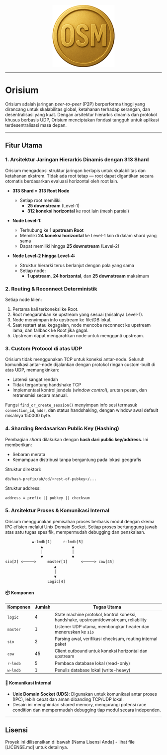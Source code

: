 <p align="center">
<img src="assets/images/orisium.png" alt="Orisium Logo" width="200">
</p>

-----

# Orisium

Orisium adalah jaringan *peer-to-peer* (P2P) berperforma tinggi yang dirancang untuk skalabilitas global, ketahanan terhadap serangan, dan desentralisasi yang kuat. Dengan arsitektur hierarkis dinamis dan protokol khusus berbasis UDP, Orisium menciptakan fondasi tangguh untuk aplikasi terdesentralisasi masa depan.

-----

## Fitur Utama

### **1. Arsitektur Jaringan Hierarkis Dinamis dengan 313 Shard**

Orisium mengadopsi struktur jaringan berlapis untuk skalabilitas dan ketahanan ekstrem. Tidak ada root tetap — root dapat digantikan secara otomatis berdasarkan evaluasi horizontal oleh root lain.

* **313 Shard = 313 Root Node**
  * Setiap root memiliki:
    - **25 downstream** (Level-1)
    - **312 koneksi horizontal** ke root lain (mesh parsial)

* **Node Level-1:**
  - Terhubung ke **1 upstream Root**
  - Memiliki **24 koneksi horizontal** ke Level-1 lain di dalam shard yang sama
  - Dapat memiliki hingga **25 downstream** (Level-2)

* **Node Level-2 hingga Level-4:**
  - Struktur hierarki terus berlanjut dengan pola yang sama
  - Setiap node:
    - **1 upstream**, **24 horizontal**, dan **25 downstream** maksimum

### **2. Routing & Reconnect Deterministik**

Setiap node klien:

1. Pertama kali terkoneksi ke Root.
2. Root mengarahkan ke upstream yang sesuai (misalnya Level-1).
3. Node menyimpan info upstream ke file/DB lokal.
4. Saat restart atau kegagalan, node mencoba reconnect ke upstream lama, dan fallback ke Root jika gagal.
5. Upstream dapat mengarahkan node untuk mengganti upstream.

### **3. Custom Protocol di atas UDP**

Orisium tidak menggunakan TCP untuk koneksi antar-node. Seluruh komunikasi antar-node dijalankan dengan protokol ringan custom-built di atas UDP, memungkinkan:

* Latensi sangat rendah
* Tidak tergantung handshake TCP
* Implementasi kontrol jendela (*window control*), urutan pesan, dan retransmisi secara manual.

Fungsi `find_or_create_session()` menyimpan info sesi termasuk `connection_id`, `addr`, dan status handshaking, dengan window awal default misalnya 150000 byte.

### **4. Sharding Berdasarkan Public Key (Hashing)**

Pembagian *shard* dilakukan dengan **hash dari public key/address**. Ini memberikan:

* Sebaran merata
* Kemampuan distribusi tanpa bergantung pada lokasi geografis

Struktur direktori:

```bash
db/hash-prefix/ab/cd/<rest-of-pubkey>/...
```

Struktur address:

```
address = prefix || pubkey || checksum
```

### **5. Arsitektur Proses & Komunikasi Internal**

Orisium menggunakan pemisahan proses berbasis modul dengan skema IPC efisien melalui Unix Domain Socket. Setiap proses bertanggung jawab atas satu tugas spesifik, mempermudah debugging dan penskalaan.

```
            w-lmdb[1]     r-lmdb[5]
                ▲             ▲
                │             │
                ▼             ▼ 
sio[2] <─────>     master[1]      <─────> cow[45]
                      ▲
                      │
                      ▼
                   Logic[4]
```

#### 📦 Komponen

| Komponen    | Jumlah | Tugas Utama |
|-------------|--------|-------------|
| `logic`     | 4      | State machine protokol, kontrol koneksi, handshake, upstream/downstream, reliability |
| `master`    | 1      | Listener UDP utama, membongkar header dan meneruskan ke `sio` |
| `sio`       | 2      | Parsing awal, verifikasi checksum, routing internal paket |
| `cow`       | 45     | Client outbound untuk koneksi horizontal dan upstream |
| `r-lmdb`    | 5      | Pembaca database lokal (read-only) |
| `w-lmdb`    | 1      | Penulis database lokal (write-heavy) |

#### 🔌 Komunikasi Internal

- **Unix Domain Socket (UDS)**: Digunakan untuk komunikasi antar proses (IPC), lebih cepat dan aman dibanding TCP/UDP lokal.
- Desain ini menghindari shared memory, mengurangi potensi race condition dan mempermudah debugging tiap modul secara independen.

-----

## Lisensi

Proyek ini dilisensikan di bawah [Nama Lisensi Anda] - lihat file [LICENSE.md] untuk detailnya.

